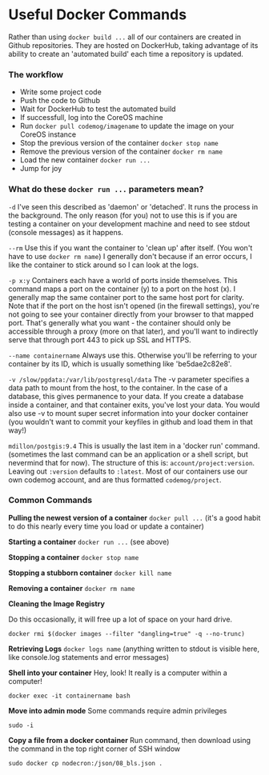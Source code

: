 # Useful Docker Commands


Rather than using ```docker build ...``` all of our containers are created in Github repositories.  They are hosted on DockerHub, taking advantage of its ability to create an 'automated build' each time a repository is updated.

### The workflow

- Write some project code
- Push the code to Github
- Wait for DockerHub to test the automated build
- If successfull, log into the CoreOS machine
- Run ```docker pull codemog/imagename``` to update the image on your CoreOS instance
- Stop the previous version of the container ```docker stop name```
- Remove the previous version of the container ```docker rm name```
- Load the new container ```docker run ...```
- Jump for joy

### What do these ```docker run ...```  parameters mean?

```-d```  I've seen this described as 'daemon' or 'detached'.  It runs the process in the background.  The only reason (for you) not to use this is if you are testing a container on your development machine and need to see stdout (console messages) as it happens.

```--rm```  Use this if you want the container to 'clean up' after itself.  (You won't have to use ```docker rm name```)  I generally don't because if an error occurs, I like the container to stick around so I can look at the logs.

```-p x:y```  Containers each have a world of ports inside themselves.  This command maps a port on the container (y) to a port on the host (x).  I generally map the same container port to the same host port for clarity.  Note that if the port on the host isn't opened (in the firewall settings), you're not going to see your container directly from your browser to that mapped port.  That's generally what you want - the container should only be accessible through a proxy (more on that later), and you'll want to indirectly serve that through port 443 to pick up SSL and HTTPS.  

```--name containername```  Always use this.  Otherwise you'll be referring to your container by its ID, which is usually something like 'be5dae2c82e8'.

```-v /slow/pgdata:/var/lib/postgresql/data``` The -v parameter specifies a data path to mount from the host, to the container.  In the case of a database, this gives permanence to your data.  If you create a database inside a container, and that container exits, you've lost your data.  You would also use -v to mount super secret information into your docker container (you wouldn't want to commit your keyfiles in github and load them in that way!)

```mdillon/postgis:9.4``` This is usually the last item in a 'docker run' command.  (sometimes the last command can be an application or a shell script, but nevermind that for now).  The structure of this is: ```account/project:version```.  Leaving out ```:version``` defaults to ```:latest```.  Most of our containers use our own codemog account, and are thus formatted ```codemog/project```.

### Common Commands

**Pulling the newest version of a container**
```docker pull ...``` (it's a good habit to do this nearly every time you load or update a container)

**Starting a container**
```docker run ...``` (see above)

**Stopping a container**
```docker stop name```

**Stopping a stubborn container**
```docker kill name```

**Removing a container**
```docker rm name```

**Cleaning the Image Registry**

Do this occasionally, it will free up a lot of space on your hard drive.
```
docker rmi $(docker images --filter "dangling=true" -q --no-trunc)
```

**Retrieving Logs**
```docker logs name```  (anything written to stdout is visible here, like console.log statements and error messages)


**Shell into your container**
Hey, look!  It really is a computer within a computer!
```
docker exec -it containername bash
```

**Move into admin mode**
Some commands require admin privileges
```
sudo -i
```

**Copy a file from a docker container**
Run command, then download using the command in the top right corner of SSH window
```
sudo docker cp nodecron:/json/08_bls.json .
```
